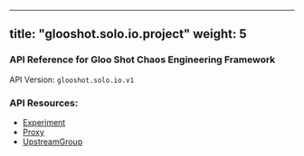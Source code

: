
---
title: "glooshot.solo.io.project"
weight: 5
---

<!-- Code generated by solo-kit. DO NOT EDIT. -->



### API Reference for Gloo Shot Chaos Engineering Framework

API Version: `glooshot.solo.io.v1`



### API Resources:
- [Experiment](../github.com/solo-io/glooshot/api/v1/glooshot.proto.sk#experiment)
- [Proxy](../github.com/solo-io/gloo/projects/gloo/api/v1/proxy.proto.sk#proxy)
- [UpstreamGroup](../github.com/solo-io/gloo/projects/gloo/api/v1/proxy.proto.sk#upstreamgroup)

<!-- Start of HubSpot Embed Code -->
<script type="text/javascript" id="hs-script-loader" async defer src="//js.hs-scripts.com/5130874.js"></script>
<!-- End of HubSpot Embed Code -->
